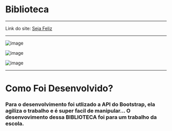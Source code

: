 # Biblioteca
 ---------------------------------------------------------------------------------

Link do site: [Seja Feliz](https://bibliotecasejafeliz.netlify.app)
 
---------------------------------------------------------------------------------------

![image](https://github.com/KaioYt/biblioteca/assets/103225660/4a7b3846-0d5d-4147-92b8-17762a095a95)

![image](https://github.com/KaioYt/biblioteca/assets/103225660/83f7aab4-e39e-43cd-ad7c-a37d5dad328f)

![image](https://github.com/KaioYt/biblioteca/assets/103225660/05f19bdd-c05a-40fa-8811-16fb77274b99)

---------------------------------------------------------------------------------------

# Como Foi Desenvolvido?

### Para o desenvolvimento foi utlizado a API do Bootstrap, ela agiliza o trabalho e é super facil de manipular... O desenvovimento dessa BIBLIOTECA foi para um trabalho da escola.
